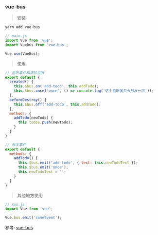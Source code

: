 ### vue-bus

>安装
``` js
yarn add vue-bus

// main.js
import Vue from 'vue';
import VueBus from 'vue-bus';

Vue.use(VueBus);
```

>使用
``` js
// 监听事件和清除监听
export default {
  created() {
    this.$bus.on('add-todo', this.addTodo);
    this.$bus.once('once', () => console.log('这个监听器只会触发一次'));
  },
  beforeDestroy() {
    this.$bus.off('add-todo', this.addTodo);
  },
  methods: {
    addTodo(newTodo) {
      this.todos.push(newTodo);
    }
  }
}

// 触发事件
export default {
  methods: {
    addTodo() {
      this.$bus.emit('add-todo', { text: this.newTodoText });
      this.$bus.emit('once');
      this.newTodoText = '';
    }
  }
}
```

>其他地方使用
``` js
// xxx.js
import Vue from 'vue';

Vue.bus.emit('someEvent');
```

参考: [vue-bus](https://github.com/yangmingshan/vue-bus)